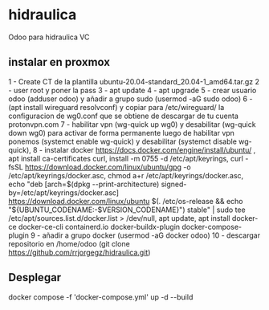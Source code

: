 # hidraulica
Odoo para hidraulica VC 
## instalar en proxmox
1 - Create CT de la plantilla ubuntu-20.04-standard_20.04-1_amd64.tar.gz
2 - user root y poner la pass 
3 - apt update
4 - apt upgrade
5 - crear usuario odoo (adduser odoo) y añadir a grupo sudo (usermod -aG sudo odoo)
6 - (apt install wireguard resolvconf) y copiar para /etc/wireguard/ la configuracion de wg0.conf que se obtiene de descargar de tu cuenta protonvpn.com 
7 - habilitar vpn (wg-quick up wg0) y desabilitar (wg-quick down wg0) para activar de forma permanente luego de habilitar vpn ponemos (systemct enable wg-quick) y desabilitar (systemct disable wg-quick),
8 - instalar docker https://docs.docker.com/engine/install/ubuntu/ , apt install ca-certificates curl, install -m 0755 -d /etc/apt/keyrings, curl -fsSL https://download.docker.com/linux/ubuntu/gpg -o /etc/apt/keyrings/docker.asc, chmod a+r /etc/apt/keyrings/docker.asc, echo "deb [arch=$(dpkg --print-architecture) signed-by=/etc/apt/keyrings/docker.asc] https://download.docker.com/linux/ubuntu $(. /etc/os-release && echo "${UBUNTU_CODENAME:-$VERSION_CODENAME}") stable" | sudo tee /etc/apt/sources.list.d/docker.list > /dev/null, apt update, apt install docker-ce docker-ce-cli containerd.io docker-buildx-plugin docker-compose-plugin
9 - añadir a grupo docker (usermod -aG docker odoo)
10 - descargar repositorio en /home/odoo (git clone https://github.com/rrjorgegz/hidraulica.git)

## Desplegar 
docker compose -f 'docker-compose.yml' up -d --build
